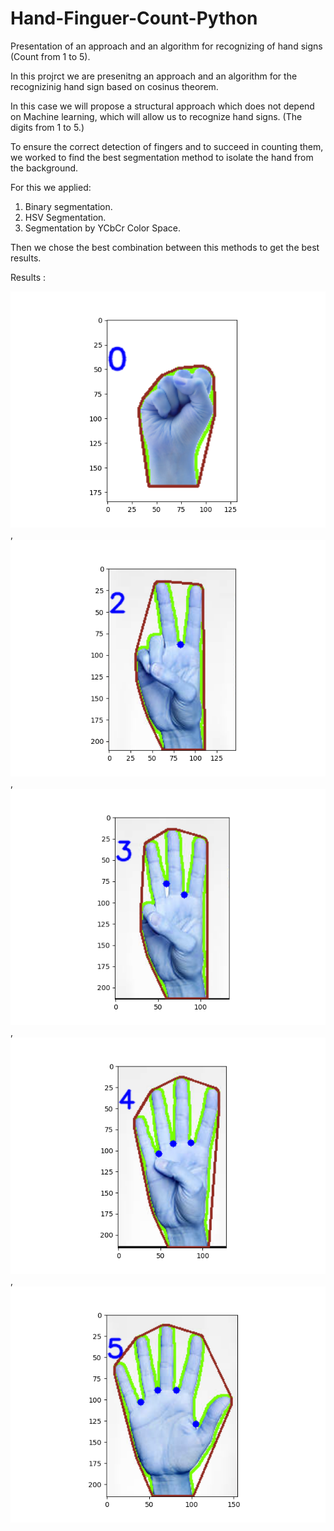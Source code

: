 # Hand-Finguer-Count-Python
Presentation of an approach and an algorithm for recognizing of hand signs (Count from 1 to 5).

In this projrct we are presenitng an approach and an algorithm for the recognizinig hand sign based on cosinus theorem.

In this case we will propose a structural approach which does not depend on Machine learning, which will allow us to recognize hand signs. (The
digits from 1 to 5.)


To ensure the correct detection of fingers and to succeed in counting them, we worked to find the best segmentation method to isolate the hand from the background.

For this we applied:

1. Binary segmentation.
2. HSV Segmentation.
3. Segmentation by YCbCr Color Space.


Then we chose the best combination between this methods to get the best results.

Results : 

![Screenshot](result/0.png), ![Screenshot](result/2.png), ![Screenshot](result/3.png) ,![Screenshot](result/4.png) , ![Screenshot](result/5.png) 

